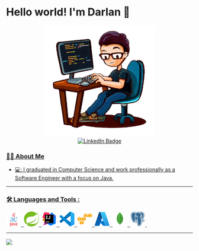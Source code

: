 
# Hello world! I'm Darlan 👋

<div id="header" align="center">
  <img src="./avatar-sitting.png" width="300"/>
</div>

<div id="badges" align="center">
  <a href="https://www.linkedin.com/in/darlan-francisco/">
    <img src="https://img.shields.io/badge/LinkedIn-blue?style=for-the-badge&logo=linkedin&logoColor=white" alt="LinkedIn Badge"/>
</div>


### :woman_technologist: About Me 

- 💻: I graduated in Computer Science and work professionally as a Software Engineer with a focus on Java.

---

### :hammer_and_wrench: Languages and Tools :

<div>
  <img src="https://github.com/devicons/devicon/blob/master/icons/java/java-original-wordmark.svg" title="Java" alt="Java" width="40" height="40"/>&nbsp;
  <img src="https://github.com/devicons/devicon/blob/master/icons/spring/spring-original.svg" title="Spring Boot" alt="Spring Boot" width="40" height="40"/>&nbsp;
  <img src="https://github.com/devicons/devicon/blob/master/icons/intellij/intellij-original.svg" title="Intellij" alt="Intellij" width="40" height="40"/>&nbsp;
  <img src="https://github.com/devicons/devicon/blob/master/icons/vscode/vscode-original.svg" title="VSCode" alt="VSCode" width="40" height="40"/>&nbsp;
  <img src="https://github.com/devicons/devicon/blob/master/icons/amazonwebservices/amazonwebservices-original.svg" title="AWS" alt="AWS" width="40" height="40"/>&nbsp;
  <img src="https://github.com/devicons/devicon/blob/master/icons/azure/azure-original.svg" title="Azure" alt="Azure" width="40" height="40"/>&nbsp;
  <img src="https://github.com/devicons/devicon/blob/master/icons/mongodb/mongodb-original.svg" title="MongoBD" alt="MongoBD" width="40" height="40"/>&nbsp;
  <img src="https://github.com/devicons/devicon/blob/master/icons/postgresql/postgresql-plain.svg" title="Postgresql" alt="Postgresql" width="40" height="40"/>&nbsp;
</div>

---

<a href=""> <img align="center" src="https://github-readme-stats.vercel.app/api/top-langs/?username=dfgandos&layout=compact&theme=react&line_height=40&hide=css"/> </a>
